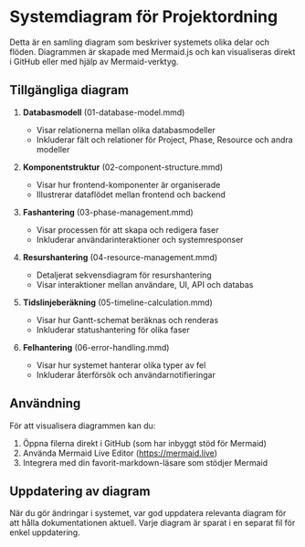 # Systemdiagram för Projektordning

Detta är en samling diagram som beskriver systemets olika delar och flöden. Diagrammen är skapade med Mermaid.js och kan visualiseras direkt i GitHub eller med hjälp av Mermaid-verktyg.

## Tillgängliga diagram

1. **Databasmodell** (01-database-model.mmd)
   - Visar relationerna mellan olika databasmodeller
   - Inkluderar fält och relationer för Project, Phase, Resource och andra modeller

2. **Komponentstruktur** (02-component-structure.mmd)
   - Visar hur frontend-komponenter är organiserade
   - Illustrerar dataflödet mellan frontend och backend

3. **Fashantering** (03-phase-management.mmd)
   - Visar processen för att skapa och redigera faser
   - Inkluderar användarinteraktioner och systemresponser

4. **Resurshantering** (04-resource-management.mmd)
   - Detaljerat sekvensdiagram för resurshantering
   - Visar interaktioner mellan användare, UI, API och databas

5. **Tidslinjeberäkning** (05-timeline-calculation.mmd)
   - Visar hur Gantt-schemat beräknas och renderas
   - Inkluderar statushantering för olika faser

6. **Felhantering** (06-error-handling.mmd)
   - Visar hur systemet hanterar olika typer av fel
   - Inkluderar återförsök och användarnotifieringar

## Användning

För att visualisera diagrammen kan du:
1. Öppna filerna direkt i GitHub (som har inbyggt stöd för Mermaid)
2. Använda Mermaid Live Editor (https://mermaid.live)
3. Integrera med din favorit-markdown-läsare som stödjer Mermaid

## Uppdatering av diagram

När du gör ändringar i systemet, var god uppdatera relevanta diagram för att hålla dokumentationen aktuell. Varje diagram är sparat i en separat fil för enkel uppdatering. 